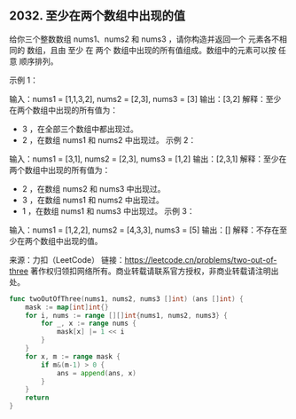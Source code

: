 ## 2032. 至少在两个数组中出现的值
给你三个整数数组 nums1、nums2 和 nums3 ，请你构造并返回一个 元素各不相同的 数组，且由 至少 在 两个 数组中出现的所有值组成。数组中的元素可以按 任意 顺序排列。
 

示例 1：

输入：nums1 = [1,1,3,2], nums2 = [2,3], nums3 = [3]
输出：[3,2]
解释：至少在两个数组中出现的所有值为：
- 3 ，在全部三个数组中都出现过。
- 2 ，在数组 nums1 和 nums2 中出现过。
示例 2：

输入：nums1 = [3,1], nums2 = [2,3], nums3 = [1,2]
输出：[2,3,1]
解释：至少在两个数组中出现的所有值为：
- 2 ，在数组 nums2 和 nums3 中出现过。
- 3 ，在数组 nums1 和 nums2 中出现过。
- 1 ，在数组 nums1 和 nums3 中出现过。
示例 3：

输入：nums1 = [1,2,2], nums2 = [4,3,3], nums3 = [5]
输出：[]
解释：不存在至少在两个数组中出现的值。
 

来源：力扣（LeetCode）
链接：https://leetcode.cn/problems/two-out-of-three
著作权归领扣网络所有。商业转载请联系官方授权，非商业转载请注明出处。

```go
func twoOutOfThree(nums1, nums2, nums3 []int) (ans []int) {
	mask := map[int]int{}
	for i, nums := range [][]int{nums1, nums2, nums3} {
		for _, x := range nums {
			mask[x] |= 1 << i
		}
	}
	for x, m := range mask {
		if m&(m-1) > 0 {
			ans = append(ans, x)
		}
	}
	return
}

```
